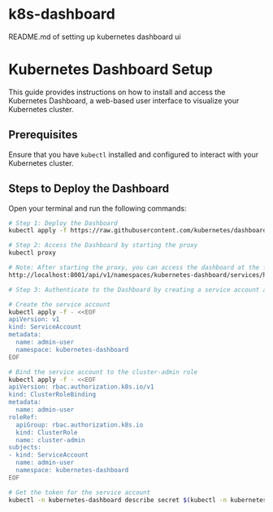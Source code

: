 # k8s-dashboard
README.md of setting up kubernetes dashboard ui

# Kubernetes Dashboard Setup

This guide provides instructions on how to install and access the Kubernetes Dashboard, a web-based user interface to visualize your Kubernetes cluster.

## Prerequisites

Ensure that you have `kubectl` installed and configured to interact with your Kubernetes cluster.

## Steps to Deploy the Dashboard

Open your terminal and run the following commands:

```bash
# Step 1: Deploy the Dashboard
kubectl apply -f https://raw.githubusercontent.com/kubernetes/dashboard/v2.7.0/aio/deploy/recommended.yaml

# Step 2: Access the Dashboard by starting the proxy
kubectl proxy

# Note: After starting the proxy, you can access the dashboard at the following URL:
http://localhost:8001/api/v1/namespaces/kubernetes-dashboard/services/https:kubernetes-dashboard:/proxy/

# Step 3: Authenticate to the Dashboard by creating a service account and getting the token

# Create the service account
kubectl apply -f - <<EOF
apiVersion: v1
kind: ServiceAccount
metadata:
  name: admin-user
  namespace: kubernetes-dashboard
EOF

# Bind the service account to the cluster-admin role
kubectl apply -f - <<EOF
apiVersion: rbac.authorization.k8s.io/v1
kind: ClusterRoleBinding
metadata:
  name: admin-user
roleRef:
  apiGroup: rbac.authorization.k8s.io
  kind: ClusterRole
  name: cluster-admin
subjects:
- kind: ServiceAccount
  name: admin-user
  namespace: kubernetes-dashboard
EOF

# Get the token for the service account
kubectl -n kubernetes-dashboard describe secret $(kubectl -n kubernetes-dashboard get secret | grep admin-user | awk '{print $1}')

